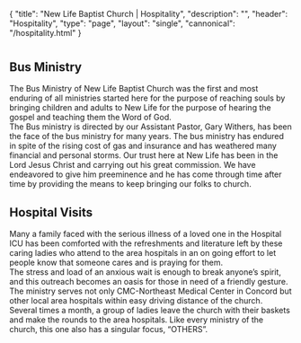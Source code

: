 {
	"title": "New Life Baptist Church | Hospitality",
	"description": "",
	"header": "Hospitality",
	"type": "page",
	"layout": "single",
	"cannonical": "/hospitality.html"
}
<section class="interior-section">
	<div class="container">
		<div class="row">
    	<div class="col-xs-12 col-md-6">
				<div class="section-icon with-border" style="margin: 0 auto 40px;">
					<i class="icon-003-front-of-bus"></i>
				</div>
			</div>
			<div class="col-xs-12 col-md-6">
				<h1>Bus Ministry</h1>
				<p>The Bus Ministry of New Life Baptist Church was the first and most enduring of all ministries started here for the purpose of reaching souls by bringing children and adults to New Life for the purpose of hearing the gospel and teaching them the Word of God.
				<br>
				The Bus ministry is directed by our Assistant Pastor, Gary Withers, has been the face of the bus ministry for many years. The bus ministry has endured in spite of the rising cost of gas and insurance and has weathered many financial and personal storms. Our trust here at New Life has been in the Lord Jesus Christ and carrying out his great commission. We have endeavored to give him preeminence and he has come through time after time by providing the means to keep bringing our folks to church.
				</p>		
			</div>
    </div>
	</div>
</section>
<section class="interior-section">
	<div class="container">
		<div class="row">
			<div class="col-xs-12 col-md-6">
				<h1>Hospital Visits</h1>
				<p>
					Many a family faced with the serious illness of a loved one in the Hospital ICU has been comforted with the refreshments and literature left by these caring ladies who attend to the area hospitals in an on going effort to let people know that someone cares and is praying for them.
					<br>
					The stress and load of an anxious wait is enough to break anyone’s spirit, and this outreach becomes an oasis for those in need of a friendly gesture. The ministry serves not only CMC-Northeast Medical Center in Concord but other local area hospitals within easy driving distance of the church.
					<br>
					Several times a month, a group of ladies leave the church with their baskets and make the rounds to the area hospitals. Like every ministry of the church, this one also has a singular focus, “OTHERS”.
				</p>
			</div>
			<div class="col-xs-12 col-md-6">
				<div class="section-icon with-border" style="margin: 0 auto 40px;">
					<i class="icon-002-hospital-building"></i>
				</div>
			</div>
    </div>
</section>
